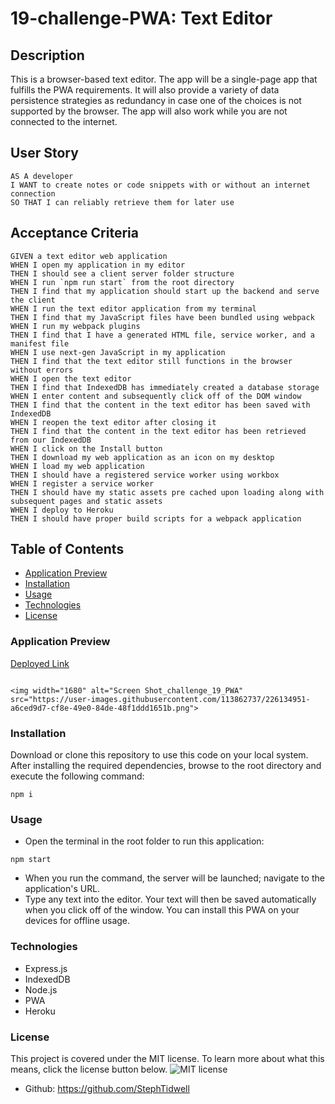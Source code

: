 # 19-challenge-PWA: Text Editor


## Description
This is a browser-based text editor. The app will be a single-page app that fulfills the PWA requirements. It will also provide a variety of data persistence strategies as redundancy in case one of the choices is not supported by the browser. The app will also work while you are not connected to the internet.


## User Story
```
AS A developer
I WANT to create notes or code snippets with or without an internet connection
SO THAT I can reliably retrieve them for later use
```
## Acceptance Criteria
```
GIVEN a text editor web application
WHEN I open my application in my editor
THEN I should see a client server folder structure
WHEN I run `npm run start` from the root directory
THEN I find that my application should start up the backend and serve the client
WHEN I run the text editor application from my terminal
THEN I find that my JavaScript files have been bundled using webpack
WHEN I run my webpack plugins
THEN I find that I have a generated HTML file, service worker, and a manifest file
WHEN I use next-gen JavaScript in my application
THEN I find that the text editor still functions in the browser without errors
WHEN I open the text editor
THEN I find that IndexedDB has immediately created a database storage
WHEN I enter content and subsequently click off of the DOM window
THEN I find that the content in the text editor has been saved with IndexedDB
WHEN I reopen the text editor after closing it
THEN I find that the content in the text editor has been retrieved from our IndexedDB
WHEN I click on the Install button
THEN I download my web application as an icon on my desktop
WHEN I load my web application
THEN I should have a registered service worker using workbox
WHEN I register a service worker
THEN I should have my static assets pre cached upon loading along with subsequent pages and static assets
WHEN I deploy to Heroku
THEN I should have proper build scripts for a webpack application
```
## Table of Contents

- [Application Preview](#application-preview)
- [Installation](#installation)
- [Usage](#usage)
- [Technologies](#technologies)
- [License](#license)

### Application Preview

[Deployed Link](https://guarded-cliffs-83260.herokuapp.com/)

```

<img width="1680" alt="Screen Shot_challenge_19_PWA" src="https://user-images.githubusercontent.com/113862737/226134951-a6ced9d7-cf8e-49e0-84de-48f1ddd1651b.png">
```


### Installation
Download or clone this repository to use this code on your local system. After installing the required dependencies, browse to the root directory and execute the following command:
```
npm i 
```
### Usage

- Open the terminal in the root folder to run this application:
```
npm start
```
- When you run the command, the server will be launched; navigate to the application's URL.
- Type any text into the editor. Your text will then be saved automatically when you click off of the window. 
You can install this PWA on your devices for offline usage.

### Technologies

- Express.js
- IndexedDB
- Node.js
- PWA
- Heroku

### License 
This project is covered under the MIT license. To learn more about what this means, click the license button below.
![MIT license](https://img.shields.io/badge/License-MIT-blue.svg)
* Github: https://github.com/StephTidwell
